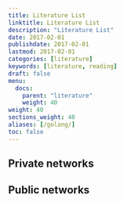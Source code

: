 ```yaml
---
title: Literature List
linktitle: Literature List
description: "Literature List"
date: 2017-02-01
publishdate: 2017-02-01
lastmod: 2017-02-01
categories: [literature]
keywords: [literature, reading]
draft: false
menu:
  docs:
    parent: "literature"
    weight: 40
weight: 40
sections_weight: 40
aliases: [/golang/]
toc: false
---
```


## Private networks

## Public networks
